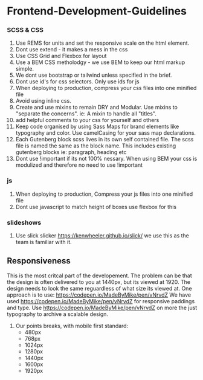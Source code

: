 # Frontend-Development-Guidelines
### SCSS & CSS
1. Use REMS for units and set the responsive scale on the html element.
2. Dont use extend - it makes a mess in the css
3. Use CSS Grid and Flexbox for layout
4. Use a BEM CSS metholodgy - we use BEM to keep our html markup simple.
5. We dont use bootstrap or tailwind unless specified in the brief.
6. Dont use id's for css selectors. Only use ids for js
7. When deploying to production, compress your css files into one minified file
8. Avoid using inline css.
9. Create and use mixins to remain DRY and Modular. Use mixins to "separate the concerns". ie: A mixin to handle all "titles".
10. add helpful comments to your css for yourself and others 
11. Keep code organised by using Sass Maps for brand elements like typography and color. Use camelCasing for your sass map declarations.
12. Each Gutenberg block scss lives in its own self contained file. The scss file is named the same as the block name. This includes existing gutenberg blocks ie: paragraph, heading etc 
13. Dont use !important if its not 100% nessary. When using BEM your css is modulized and therefore no need to use !important


### js
1. When deploying to production, Compress your js files into one minified file
2. Dont use javascript to match height of boxes use flexbox for this

### slideshows
1. Use slick slicker https://kenwheeler.github.io/slick/ we use this as the team is familiar with it.
 

## Responsiveness
This is the most critcal part of the developement. The problem can be that the design is often delivered to you at 1440px, but its viewed at 1920.
The design needs to look the same reguardless of what size its viewed at.
One approach is to use: https://codepen.io/MadeByMike/pen/vNrvdZ 
We have used https://codepen.io/MadeByMike/pen/vNrvdZ for responsive paddings and type.
Use https://codepen.io/MadeByMike/pen/vNrvdZ on more the just typography to archive a scalable design.


1. Our points breaks, with mobile first standard:
   - 480px
   - 768px
   - 1024px
   - 1280px
   - 1440px
   - 1600px
   - 1920px
